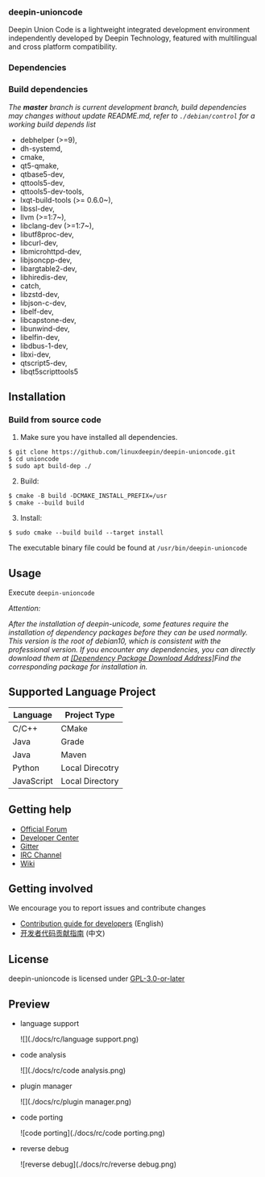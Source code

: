 ### deepin-unioncode

Deepin Union Code is a lightweight integrated development environment independently developed by Deepin Technology, featured with multilingual and cross platform compatibility.

### Dependencies

### Build dependencies

_The **master** branch is current development branch, build dependencies may changes without update README.md, refer to `./debian/control` for a working build depends list_

-  debhelper (>=9),
  - dh-systemd,
  - cmake,
  -  qt5-qmake,
  -  qtbase5-dev,
  -  qttools5-dev,
  -  qttools5-dev-tools,
  -  lxqt-build-tools (>= 0.6.0~),
  -  libssl-dev,
  -  llvm (>=1:7~),
  -  libclang-dev (>=1:7~),
  -  libutf8proc-dev,
  -  libcurl-dev,
  -  libmicrohttpd-dev,
  -  libjsoncpp-dev,
  -  libargtable2-dev,
  -  libhiredis-dev,
  -  catch,
  -  libzstd-dev,
  -  libjson-c-dev,
  -  libelf-dev,
  -  libcapstone-dev,
  -  libunwind-dev, 
  -  libelfin-dev,
  -  libdbus-1-dev,
  -  libxi-dev,
  -  qtscript5-dev,
  -  libqt5scripttools5

## Installation

### Build from source code

1. Make sure you have installed all dependencies.

``` shell
$ git clone https://github.com/linuxdeepin/deepin-unioncode.git
$ cd unioncode
$ sudo apt build-dep ./
```

2. Build:

```shell
$ cmake -B build -DCMAKE_INSTALL_PREFIX=/usr
$ cmake --build build
```

3. Install:

```shell
$ sudo cmake --build build --target install
```

The executable binary file could be found at `/usr/bin/deepin-unioncode`

## Usage

Execute `deepin-unioncode`

*Attention:*

*After the installation of deepin-unicode, some features require the installation of dependency packages before they can be used normally. This version is the root of debian10, which is consistent with the professional version. If you encounter any dependencies, you can directly download them at [[Dependency Package Download Address]](https://community-packages.deepin.com/deepin/pool/main/l/llvm-toolchain-13/)Find the corresponding package for installation in.*

## Supported Language Project

| Language     | Project Type    |
| ------------ | ----------------|
| C/C++        | CMake           |
| Java         | Grade           |
| Java         | Maven           |
| Python       | Local Direcotry |
| JavaScript   | Local Directory |

## Getting help

 - [Official Forum](https://bbs.deepin.org/)
 - [Developer Center](https://github.com/linuxdeepin/developer-center)
 - [Gitter](https://gitter.im/orgs/linuxdeepin/rooms)
 - [IRC Channel](https://webchat.freenode.net/?channels=deepin)
 - [Wiki](https://wiki.deepin.org/)

## Getting involved

We encourage you to report issues and contribute changes

 - [Contribution guide for developers](https://github.com/linuxdeepin/developer-center/wiki/Contribution-Guidelines-for-Developers-en) (English)
 - [开发者代码贡献指南](https://github.com/linuxdeepin/developer-center/wiki/Contribution-Guidelines-for-Developers) (中文)

## License

deepin-unioncode is licensed under [GPL-3.0-or-later](LICENSE)


## Preview

- language support

  ![](./docs/rc/language support.png)

- code analysis

  ![](./docs/rc/code analysis.png)

- plugin manager

  ![](./docs/rc/plugin manager.png)

- code porting

  ![code porting](./docs/rc/code porting.png)

- reverse debug

  ![reverse debug](./docs/rc/reverse debug.png)
